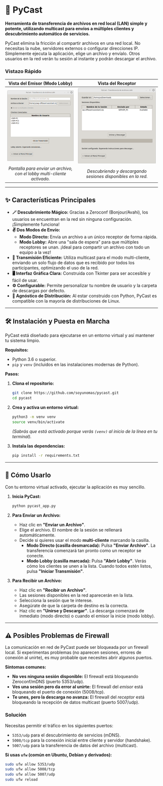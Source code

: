 # 📡 PyCast

**Herramienta de transferencia de archivos en red local (LAN) simple y potente, utilizando multicast para envíos a múltiples clientes y descubrimiento automático de servicios.**

PyCast elimina la fricción al compartir archivos en una red local. No necesitas la nube, servidores externos o configurar direcciones IP. Simplemente ejecuta la aplicación, elige un archivo y envíalo. Otros usuarios en la red verán tu sesión al instante y podrán descargar el archivo.

### Vistazo Rápido

| Vista del Emisor (Modo Lobby) | Vista del Receptor |
| :---: | :---: |
| ![Vista del Emisor](img/screenshot1.png) | ![Vista del Receptor](img/screenshot2.png) |
| *Pantalla para enviar un archivo, con el lobby multi-cliente activado.* | *Descubriendo y descargando sesiones disponibles en la red.* |

---

## ✨ Características Principales

*   **🪄 Descubrimiento Mágico:** Gracias a Zeroconf (Bonjour/Avahi), los usuarios se encuentran en la red sin ninguna configuración. ¡Simplemente funciona!
*   **✌️ Dos Modos de Envío:**
    *   **Modo Directo:** Envía un archivo a un único receptor de forma rápida.
    *   **Modo Lobby:** Abre una "sala de espera" para que múltiples receptores se unan. ¡Ideal para compartir un archivo con todo un equipo a la vez!
*   **📶 Transmisión Eficiente:** Utiliza multicast para el modo multi-cliente, enviando un solo flujo de datos que es recibido por todos los participantes, optimizando el uso de la red.
*   **🖥️ Interfaz Gráfica Clara:** Construida con Tkinter para ser accesible y fácil de usar.
*   **⚙️ Configurable:** Permite personalizar tu nombre de usuario y la carpeta de descargas por defecto.
*   **🐧 Agnóstico de Distribución:** Al estar construido con Python, PyCast es compatible con la mayoría de distribuciones de Linux.

---

## 🛠️ Instalación y Puesta en Marcha

PyCast está diseñado para ejecutarse en un entorno virtual y así mantener tu sistema limpio.

**Requisitos:**
*   Python 3.6 o superior.
*   `pip` y `venv` (incluidos en las instalaciones modernas de Python).

**Pasos:**

1.  **Clona el repositorio:**
    ```bash
    git clone https://github.com/soyunomas/pycast.git
    cd pycast
    ```

2.  **Crea y activa un entorno virtual:**
    ```bash
    python3 -m venv venv
    source venv/bin/activate
    ```
    *(Sabrás que está activado porque verás `(venv)` al inicio de la línea en tu terminal).*

3.  **Instala las dependencias:**
    ```bash
    pip install -r requirements.txt
    ```

---

## 🚀 Cómo Usarlo

Con tu entorno virtual activado, ejecutar la aplicación es muy sencillo.

1.  **Inicia PyCast:**
    ```bash
    python pycast_app.py
    ```

2.  **Para Enviar un Archivo:**
    *   Haz clic en **"Enviar un Archivo"**.
    *   Elige el archivo. El nombre de la sesión se rellenará automáticamente.
    *   Decide si quieres usar el modo **multi-cliente** marcando la casilla.
        *   **Modo Directo (casilla desmarcada):** Pulsa **"Enviar Archivo"**. La transferencia comenzará tan pronto como un receptor se conecte.
        *   **Modo Lobby (casilla marcada):** Pulsa **"Abrir Lobby"**. Verás cómo los clientes se unen a la lista. Cuando todos estén listos, pulsa **"Iniciar Transmisión"**.

3.  **Para Recibir un Archivo:**
    *   Haz clic en **"Recibir un Archivo"**.
    *   Las sesiones disponibles en la red aparecerán en la lista.
    *   Selecciona la sesión que te interese.
    *   Asegúrate de que la carpeta de destino es la correcta.
    *   Haz clic en **"Unirse y Descargar"**. La descarga comenzará de inmediato (modo directo) o cuando el emisor la inicie (modo lobby).

---

## ⚠️ Posibles Problemas de Firewall

La comunicación en red de PyCast puede ser bloqueada por un firewall local. Si experimentas problemas (no aparecen sesiones, errores de conexión al unirte), es muy probable que necesites abrir algunos puertos.

**Síntomas comunes:**
*   **No ves ninguna sesión disponible:** El firewall está bloqueando Zeroconf/mDNS (puerto 5353/udp).
*   **Ves una sesión pero da error al unirte:** El firewall del *emisor* está bloqueando el puerto de conexión (5008/tcp).
*   **Te unes, pero la descarga no avanza:** El firewall del *receptor* está bloqueando la recepción de datos multicast (puerto 5007/udp).

### Solución

Necesitas permitir el tráfico en los siguientes puertos:
*   `5353/udp` para el descubrimiento de servicios (mDNS).
*   `5008/tcp` para la conexión inicial entre cliente y servidor (handshake).
*   `5007/udp` para la transferencia de datos del archivo (multicast).

**Si usas `ufw` (común en Ubuntu, Debian y derivados):**
```bash
sudo ufw allow 5353/udp
sudo ufw allow 5008/tcp
sudo ufw allow 5007/udp
sudo ufw reload
